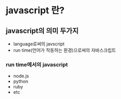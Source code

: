 # javascript 란?

## javascript의 의미 두가지

- language로써의 javscript
- run time(언어가 작동하는 환경)으로써의 자바스크립트

### run time에서의 javascript
- node.js
- python
- ruby
- etc
 
